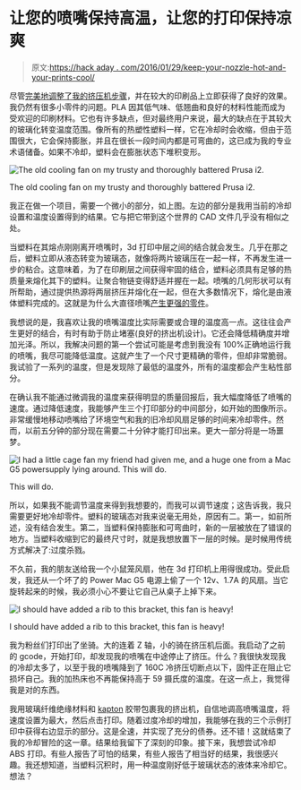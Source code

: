 # 让您的喷嘴保持高温，让您的打印保持凉爽

> 原文:[https://hack aday . com/2016/01/29/keep-your-nozzle-hot-and-your-prints-cool/](https://hackaday.com/2016/01/29/keep-your-nozzle-hot-and-your-prints-cool/)

尽管[完美地调整了我的挤压机步骤](http://wp.me/pk3lN-MFU)，并在较大的印刷品上立即获得了良好的效果。我仍然有很多小零件的问题。PLA 因其低气味、低翘曲和良好的材料性能而成为受欢迎的印刷材料。它也有许多缺点，但对最终用户来说，最大的缺点在于其较大的玻璃化转变温度范围。像所有的热塑性塑料一样，它在冷却时会收缩，但由于范围很大，它会保持膨胀，并且在很长一段时间内都是可弯曲的，这已成为我的专业术语储备。如果不冷却，塑料会在膨胀状态下堆积变形。

![The old cooling fan on my trusty and thoroughly battered Prusa i2.](../Images/3e8595878375ee4beb623c82cfa73b40.png)

The old cooling fan on my trusty and thoroughly battered Prusa i2.

我正在做一个项目，需要一个微小的部分，如上图。左边的部分是我用当前的冷却设置和温度设置得到的结果。它与把它带到这个世界的 CAD 文件几乎没有相似之处。

当塑料在其熔点刚刚离开喷嘴时，3d 打印中层之间的结合就会发生。几乎在那之后，塑料立即从液态转变为玻璃态，就像将两片玻璃压在一起一样，不再发生进一步的粘合。这意味着，为了在印刷层之间获得牢固的结合，塑料必须具有足够的热质量来熔化其下的塑料。让聚合物链变得舒适并握在一起。喷嘴的几何形状可以有所帮助，通过提供热源将两层挤压并熔化在一起，但在大多数情况下，熔化是由液体塑料完成的。这就是为什么大直径喷嘴[产生更强的零件](http://e3d-online.com/blog/volcano_release)。

我想说的是，我喜欢让我的喷嘴温度比实际需要或合理的温度高一点。这往往会产生更好的结合，有时有助于防止堵塞(良好的挤出机设计)。它还会降低精确度并增加光泽。所以，我解决问题的第一个尝试可能是考虑到我没有 100%正确地运行我的喷嘴，我尽可能降低温度。这就产生了一个尺寸更精确的零件，但却非常脆弱。我试验了一系列的温度，但是发现除了最低的温度外，所有的温度都会产生粘性部分。

在确认我不能通过微调我的温度来获得明显的质量回报后，我大幅度降低了喷嘴的速度。通过降低速度，我能够产生三个打印部分的中间部分，如开始的图像所示。非常缓慢地移动喷嘴给了环境空气和我的旧冷却风扇足够的时间来冷却零件。然而，以前五分钟的部分现在需要二十分钟才能打印出来。更大一部分将是一场噩梦。

![I had a little cage fan my friend had given me, and a huge one from a Mac G5 powersupply lying around. This will do.](../Images/78bdc2314faba67d84e2b5220f4d9d3c.png)

This will do.

所以，如果我不能调节温度来得到我想要的，而我可以调节速度；这告诉我，我只需要更好地冷却零件。塑料的玻璃态对我来说毫无用处，原因有二。第一，如前所述，没有结合发生。第二，当塑料保持膨胀和可弯曲时，新的一层被放在了错误的地方。当塑料收缩到它的最终尺寸时，就是我想放置下一层的时候。是时候用传统方式解决了:过度杀戮。

不久前，我的朋友送给我一个小鼠笼风扇，他在 3d 打印机上用得很成功。受此启发，我还从一个坏了的 Power Mac G5 电源上偷了一个 12v、1.7A 的风扇。当它旋转起来的时候，我必须小心不要让它自己从桌子上掉下来。

![I should have added a rib to this bracket, this fan is heavy!](../Images/5b443cc10df5595a1b3b12ba74947b94.png)

I should have added a rib to this bracket, this fan is heavy!

我为粉丝们打印出了坐骑。大的连着 Z 轴，小的骑在挤压机后面。我启动了之前的 gcode，开始打印，却发现我的喷嘴在中途停止了挤压。什么？我很快发现我的冷却太多了，以至于我的喷嘴降到了 160C 冷挤压切断点以下，固件正在阻止它损坏自己。我的加热床也不再能保持高于 59 摄氏度的温度。在这一点上，我觉得我是对的东西。

我用玻璃纤维绝缘材料和 [kapton](http://hackaday.com/2016/01/04/the-unreasonable-effectiveness-of-adhesive-tape/) 胶带包裹我的挤出机，自信地调高喷嘴温度，将速度设置为最大，然后点击打印。随着过度冷却的增加，我能够在我的三个示例打印中获得右边显示的部分。这是全速，并实现了充分的债券。还不错！这就结束了我的冷却冒险的这一章。结果给我留下了深刻的印象。接下来，我想尝试冷却 ABS 打印。有些人报告了可怕的结果，有些人报告了相当好的结果，我很感兴趣。我还想知道，当塑料沉积时，用一种温度刚好低于玻璃状态的液体来冷却它。想法？